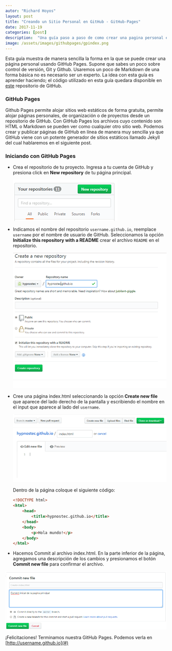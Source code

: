 ```yaml
---
autor: "Richard Hoyos"
layout: post
title: "Creando un Sitio Personal en GitHub - GitHub-Pages"
date: 2017-11-19
categories: [post]
description:  "Una guía paso a paso de como crear una pagina personal en github."
image: /assets/images/githubpages/gpindex.png
---
```


Esta guía muestra de manera sencilla la forma en la que se puede crear una página personal usando GitHub Pages. Supone que sabes un poco sobre control de versión, Git y Github. Usaremos un poco de Markdown de una forma básica no es necesario ser un experto. La idea con esta guía es aprender haciendo; el código utilizado en esta guía quedara disponible en [este](https://github.com/hypnostec/hypnostec.github.io/archive/master.zip) repositorio de GitHub.

### GitHub Pages

Github Pages permite alojar sitios web estáticos de forma gratuita, permite alojar páginas personales, de organización o de proyectos desde un repositorio de GitHub.
Con GitHub Pages los archivos cuyo contenido son HTML o Markdown se pueden ver como cualquier otro sitio web. Podemos crear y publicar páginas de GitHub en línea de manera muy sencilla ya que GitHub viene con un potente generador de sitios estáticos llamado Jekyll del cual hablaremos en el siguiente post.

### Iniciando con GitHub Pages

- Crea el repositorio de tu proyecto. Ingresa a tu cuenta de GitHub y presiona click en **New repository** de tu página principal.

  ![Image](/assets/images/githubpages/newrepository.png)

- Indicamos el nombre del repositorio `username.github.io`, reemplace `username` por el nombre de usuario de GitHub. Seleccionamos la opción **Initialize this repository with a README** crear el archivo `README` en el repositorio.

  ![Image](/assets/images/githubpages/newname.png)

- Cree una página index.html seleccionando la opción **Create new file** que aparece del lado derecho de la pantalla y escribiendo el nombre en el input que aparece al lado del `username`.

  ![Image](/assets/images/githubpages/newfile.png)
  ![Image](/assets/images/githubpages/indexhtml.png)

    Dentro de la página coloque el siguiente código:

    ````html
    <!DOCTYPE html>
    <html>
        <head>
            <title>hypnostec.github.io</title>
        </head>
        <body>
            <p>Hola mundo!</p>
        </body>
    </html>
    ````

- Hacemos Commit al archivo index.html. En la parte inferior de la página, agregamos una descripción de los cambios y presionamos el botón **Commit new file** para confirmar el archivo.

 ![Image](/assets/images/githubpages/commit.png)

 ¡Felicitaciones! Terminamos nuestra GitHub Pages. Podemos verla en [http://username.github.io](#)